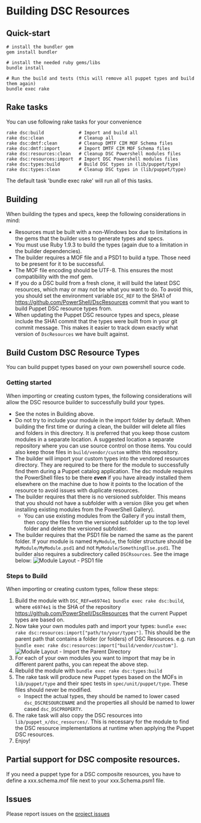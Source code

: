 Building DSC Resources
======================
## Quick-start

~~~
# install the bundler gem
gem install bundler

# install the needed ruby gems/libs
bundle install

# Run the build and tests (this will remove all puppet types and build them again)
bundle exec rake
~~~~

## Rake tasks
You can use following rake tasks for your convenience

~~~
rake dsc:build             # Import and build all
rake dsc:clean             # Cleanup all
rake dsc:dmtf:clean        # Cleanup DMTF CIM MOF Schema files
rake dsc:dmtf:import       # Import DMTF CIM MOF Schema files
rake dsc:resources:clean   # Cleanup DSC Powershell modules files
rake dsc:resources:import  # Import DSC Powershell modules files
rake dsc:types:build       # Build DSC types in (lib/puppet/type)
rake dsc:types:clean       # Cleanup DSC types in (lib/puppet/type)
~~~

The default task 'bundle exec rake' will run all of this tasks.

## Building

When building the types and specs, keep the following considerations in mind:

* Resources must be built with a non-Windows box due to limitations in the gems that the builder uses to generate types and specs.
* You must use Ruby 1.9.3 to build the types (again due to a limitation in the builder dependencies).
* The builder requires a MOF file and a PSD1 to build a type. Those need to be present for it to be successful.
* The MOF file encoding should be UTF-8. This ensures the most compatibility with the mof gem.
* If you do a DSC build from a fresh clone, it will build the latest DSC resources, which may or may not be what you want to do. To avoid this, you should set the environment variable `DSC_REF` to the SHA1 of https://github.com/PowerShell/DscResources commit that you want to build Puppet DSC resource types from.
* When updating the Puppet DSC resource types and specs, please include the SHA1 commit that the types were built from in your git commit message. This makes it easier to track down exactly what version of `DscResources` we have built against.

## Build Custom DSC Resource Types
You can build puppet types based on your own powershell source code.

### Getting started

When importing or creating custom types, the following considerations will allow the DSC resource builder to successfully
build your types.

* See the notes in Building above.
* Do not try to include your module in the import folder by default. When building the first time or during a clean, the builder will delete all files and folders in this directory. It is preferred that you keep those custom modules in a separate location. A suggested location a separate repository where you can use source control on those items. You could also keep those files in `build/vendor/custom` within this repository.
* The builder will import your custom types into the vendored resources directory. They are required to be there for the module to successfully find them during a Puppet catalog application. The dsc module requires the PowerShell files to be there ***even*** if you have already installed them elsewhere on the machine due to how it points to the location of the resource to avoid issues with duplicate resources.
* The builder requires that there is no versioned subfolder. This means that you should not have a subfolder with a version (like you get when installing existing modules from the PowerShell Gallery).
  * You can use existing modules from the Gallery if you install them, then copy the files from the versioned subfolder up to the top level folder and delete the versioned subfolder.
* The builder requires that the PSD1 file be named the same as the parent folder. If your module is named `MyModule`,
the folder structure should be `MyModule/MyModule.psd1` and not `MyModule/SomethingElse.psd1`. The builder also requires a subdirectory called `DSCRsources`. See the image below:
  ![Module Layout - PSD1 file](docs/images/dir_struct_psdname.png)

### Steps to Build

When importing or creating custom types, follow these steps:

1. Build the module with `DSC_REF=e6974e1 bundle exec rake dsc:build`, where `e6974e1` is the SHA of the repository https://github.com/PowerShell/DscResources that the current Puppet types are based on.
2. Now take your own modules path and import your types: `bundle exec rake dsc:resources:import["path/to/your/types"]`. This should be the parent path that contains a folder (or folders) of DSC Resources.
   e.g. run `bundle exec rake dsc:resources:import["build/vendor/custom"]`.
   ![Module Layout - Import the Parent Directory](docs/images/dir_struct_import.png)
3. For each of your own modules you want to import that may be in different parent paths, you can repeat the above step.
4. Rebuild the module with `bundle exec rake dsc:types:build`
5. The rake task will produce new Puppet types based on the MOFs in `lib/puppet/type` and their spec tests in `spec/unit/puppet/type`. These files should never be modified.
    * Inspect the actual types, they should be named to lower cased `dsc_DSCRESOURCENAME` and the properties all should be named to lower cased `dsc_DSCPROPERTY`.
6. The rake task will also copy the DSC resources into `lib/puppet_x/dsc_resources/`. This is necessary for the module to find the DSC resource implementations at runtime when applying the Puppet DSC resources.
7. Enjoy!

## Partial support for DSC composite resources.
If you need a puppet type for a DSC composite resources, you have to define a xxx.schema.mof file next to your xxx.Schema.psm1 file.

## Issues
Please report issues on the [project issues](https://tickets.puppet.com/browse/MODULES)
